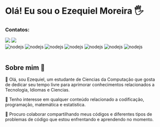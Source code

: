 # Olá! Eu sou o Ezequiel Moreira 🖐️

### Contatos:
<div>
  <!-- <a href ="https://mail.google.com/mail/u/0/#inbox?compose=GTvVlcRzDflkLtjMwBvkNscnbBfGNvmcsptcBqgLmfqtDdqSCTMgVXRXpbrWGbqvVSxGZqjvPrPTp" target ="ezequiel.moreira0898@gmail.com"><img src= "https://img.shields.io/badge/Gmail-D14836?style=for-the-badge&logo=gmail&logoColor=white" target="_blank"></a>-->
  <a href ="https://www.linkedin.com/in/ezequiel-moreira-68b1b2204/" target ="_blank"><img src= "https://img.shields.io/badge/LinkedIn-0077B5?style=for-the-badge&logo=linkedin&logoColor=white" target="_blank"></a>
  <a href ="https://www.instagram.com/ezequiel.moreira08/" target ="_blank"><img src= "https://img.shields.io/badge/Instagram-E4405F?style=for-the-badge&logo=instagram&logoColor=white" target="_blank"></a>

<!--## Acompanhe meu status do GitHub ⚡
![Fraga GitHub stats](https://github-readme-stats.vercel.app/api?username=Ezequiel-CLey&show_icons=true&theme=dracula&count_private=true) 
## Tecnologias que eu uso no meu dia 🤔
-->

<div style="display: inline_block">
  <img align="center" alt="nodejs" src="https://img.shields.io/badge/Python-14354C?style=for-the-badge&logo=python&logoColor=white"/>
  <img align="center" alt="nodejs" src="https://img.shields.io/badge/MySQL-00000F?style=for-the-badge&logo=mysql&logoColor=white"/>
  <img align="center" alt="nodejs" src="https://img.shields.io/badge/PostgreSQL-316192?style=for-the-badge&logo=postgresql&logoColor=white"/>
  <img align="center" alt="nodejs" src="https://img.shields.io/badge/Tableau-E97627?style=for-the-badge&logo=Tableau&logoColor=white"/>
  <img align="center" alt="nodejs" src="https://img.shields.io/badge/Microsoft_Office-D83B01?style=for-the-badge&logo=microsoft-office&logoColor=white"/>
  <img align="center" alt="nodejs" src="https://img.shields.io/badge/Colab-F9AB00?style=for-the-badge&logo=googlecolab&color=525252"/>
  <img align="center" alt="nodejs" src="https://img.shields.io/badge/Google%20Sheets-34A853?style=for-the-badge&logo=google-sheets&logoColor=white"/>
</div><br/>

## Sobre mim 🤔

👋 Olá, sou Ezequiel, um estudante de Ciencias da Computação que gosta de dedicar seu tempo livre para aprimorar conhecimentos relacionados a Tecnologia, Idiomas e Ciencias.

👀 Tenho interesse em qualquer conteúdo relacionado a  codificação, programação, matemática e estatistica.

💞️ Procuro colaborar compartilhando meus códigos e diferentes tipos de problemas de código que estou enfrentando e aprendendo no momento.

